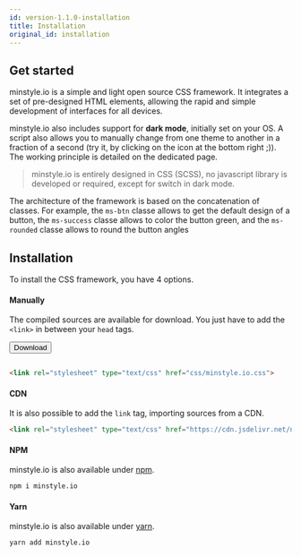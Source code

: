 ```yaml
---
id: version-1.1.0-installation
title: Installation
original_id: installation
---
```


## Get started

minstyle.io is a simple and light open source CSS framework. It integrates a set of pre-designed HTML elements, allowing the rapid and simple development of interfaces for all devices.

minstyle.io also includes support for **dark mode**, initially set on your OS. A script also allows you to manually change from one theme to another in a fraction of a second (try it, by clicking on the icon at the bottom right ;)). The working principle is detailed on the dedicated page.

>minstyle.io is entirely designed in CSS (SCSS), no javascript library is developed or required, except for switch in dark mode.

The architecture of the framework is based on the concatenation of classes. For example, the `ms-btn` classe allows to get the default design of a button, the `ms-success` classe allows to color the button green, and the `ms-rounded` classe allows to round the button angles 

## Installation

To install the CSS framework, you have 4 options.

#### Manually

The compiled sources are available for download. You just have to add the `<link>` in between your `head` tags.

<form action="https://github.com/Airmime/minstyle.io/blob/master/css/minstyle.io.css" style="display: inline-block;">
    <input type="submit" value="Download" class="ms-btn ms-success"/>
</form>

```html
<link rel="stylesheet" type="text/css" href="css/minstyle.io.css">
```

#### CDN

It is also possible to add the `link` tag, importing sources from a CDN.

```html
<link rel="stylesheet" type="text/css" href="https://cdn.jsdelivr.net/npm/minstyle.io@1.1.0/css/minstyle.io.css">
```

#### NPM

minstyle.io is also available under [npm](https://www.npmjs.com/package/minstyle.io).

```bash
npm i minstyle.io
```

#### Yarn

minstyle.io is also available under [yarn](https://yarnpkg.com/en/package/minstyle.io).

```bash
yarn add minstyle.io
```